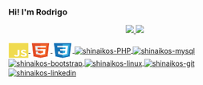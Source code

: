 ### Hi! I'm Rodrigo

<div align="center">
  <a href="https://github.com/shinaikos">
  <img height="180em" src="https://github-readme-stats.vercel.app/api?username=shinaikos&show_icons=true&theme=dracula&include_all_commits=true&count_private=true"/>
  <img height="180em" src="https://github-readme-stats.vercel.app/api/top-langs/?username=shinaikos&layout=compact&theme=dracula"/>
</div>
<div style="display: inline_block"><br>
  <img align="center" alt="shinaikos-Js" height="30" width="40" src="https://raw.githubusercontent.com/devicons/devicon/master/icons/javascript/javascript-plain.svg">
  <img align="center" alt="shinaikos-HTML" height="30" width="40" src="https://raw.githubusercontent.com/devicons/devicon/master/icons/html5/html5-original.svg">
  <img align="center" alt="shinaikos-CSS" height="30" width="40" src="https://raw.githubusercontent.com/devicons/devicon/master/icons/css3/css3-original.svg">

  <img align="center" alt="shinaikos-PHP" height="30" width="40" src="https://cdn.jsdelivr.net/gh/devicons/devicon/icons/php/php-original.svg" />
  <img align="center" alt="shinaikos-mysql" height="30" width="40"  src="https://cdn.jsdelivr.net/gh/devicons/devicon/icons/mysql/mysql-plain-wordmark.svg" />
  <img align="center" alt="shinaikos-bootstrap" height="30" width="40" src="https://cdn.jsdelivr.net/gh/devicons/devicon/icons/bootstrap/bootstrap-original-wordmark.svg" /> 
  <img align="center" alt="shinaikos-linux" height="30" width="40" src="https://cdn.jsdelivr.net/gh/devicons/devicon/icons/linux/linux-plain.svg" />
  <img align="center" alt="shinaikos-git" height="30" width="40" src="https://cdn.jsdelivr.net/gh/devicons/devicon/icons/git/git-original.svg" />
  </div>
  
  
 <div> 
  <a href="https://www.linkedin.com/in/rodrigo-assis-pires/" target="_blank">
            <img align="center" alt="shinaikos-linkedin" height="30" width="40" src="https://cdn.jsdelivr.net/gh/devicons/devicon/icons/linkedin/linkedin-original.svg" />
  </a> 
</div>

